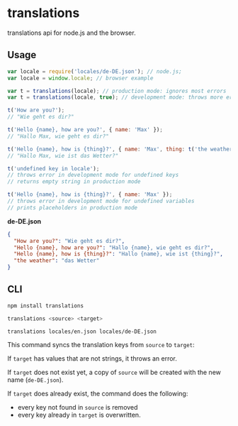 # translations
translations api for node.js and the browser.

## Usage

```js
var locale = require('locales/de-DE.json'); // node.js;
var locale = window.locale; // browser example

var t = translations(locale); // production mode: ignores most errors
var t = translations(locale, true); // development mode: throws more errors

t('How are you?');
// "Wie geht es dir?"

t('Hello {name}, how are you?', { name: 'Max' });
// "Hallo Max, wie geht es dir?"

t('Hello {name}, how is {thing}?', { name: 'Max', thing: t('the weather') });
// "Hallo Max, wie ist das Wetter?"

t('undefined key in locale');
// throws error in development mode for undefined keys
// returns empty string in production mode

t('Hello {name}, how is {thing}?', { name: 'Max' });
// throws error in development mode for undefined variables
// prints placeholders in production mode
```

__de-DE.json__

```json
{
  "How are you?": "Wie geht es dir?",
  "Hello {name}, how are you?": "Hallo {name}, wie geht es dir?",
  "Hello {name}, how is {thing}?": "Hallo {name}, wie ist {thing}?",
  "the weather": "das Wetter"
}
```

## CLI

```bash
npm install translations

translations <source> <target>

translations locales/en.json locales/de-DE.json
```

This command syncs the translation keys from `source` to `target`:

If `target` has values that are not strings, it throws an error.

If `target` does not exist yet, a copy of `source` will be created with the new name (`de-DE.json`).

If `target` does already exist, the command does the following:
- every key not found in `source` is removed
- every key already in `target` is overwritten.
